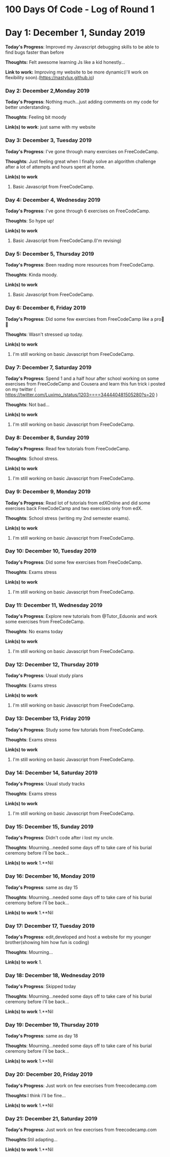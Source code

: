 # 100 Days Of Code - Log of Round 1

# Day 1: December 1, Sunday 2019

**Today's Progress**: Improved my Javascript debugging skills to be able to find bugs faster than before

**Thoughts:** Felt awesome learning Js like a kid honestly...

**Link to work:** Improving my website to be more dynamic(i'll work on flexibility soon).(https://nastylux.github.io)

### Day 2: December 2,Monday 2019

**Today's Progress**: Nothing much...just adding comments on my code for better understanding.

**Thoughts**: Feeling bit moody

**Link(s) to work**: just same with my website


### Day 3: December 3, Tuesday 2019

**Today's Progress**: I've gone through many exercises on FreeCodeCamp.

**Thoughts**: Just feeling great when I finally solve an algorithm challenge after a lot of attempts and hours spent at home.

**Link(s) to work**
1. Basic Javascript from FreeCodeCamp.


### Day 4: December 4, Wednesday 2019

**Today's Progress**: I've gone through 6 exercises on FreeCodeCamp.

**Thoughts**: So hype up!

**Link(s) to work**
1. Basic Javascript from FreeCodeCamp.(I'm revising)


### Day 5: December 5, Thursday 2019

**Today's Progress**: Been reading more resources from FreeCodeCamp.

**Thoughts**: Kinda moody.

**Link(s) to work**
1. Basic Javascript from FreeCodeCamp.


### Day 6: December 6, Friday 2019

**Today's Progress**: Did some few exercises from FreeCodeCamp like a pro🙌🎶

**Thoughts**: Wasn't stressed up today.

**Link(s) to work**
1. I'm still working on basic Javascript from FreeCodeCamp.


### Day 7: December 7, Saturday 2019

**Today's Progress**: Spend 1 and a half hour after school working on some exercises from FreeCodeCamp and Cousera and learn this fun trick i posted on my twitter ( https://twitter.com/Luximo_/status/1203====344440481505280?s=20 )

**Thoughts**: Not bad...

**Link(s) to work**
1. I'm still working on basic Javascript from FreeCodeCamp.


### Day 8: December 8, Sunday 2019

**Today's Progress**: Read few tutorials from FreeCodeCamp.

**Thoughts**: School stress.

**Link(s) to work**
1. I'm still working on basic Javascript from FreeCodeCamp.


### Day 9: December 9, Monday 2019

**Today's Progress**: Read lot of tutorials from edXOnline and did some exercises back FreeCodeCamp and two exercises only from edX.

**Thoughts**: School stress (writing my 2nd semester exams).

**Link(s) to work**
1. I'm still working on basic Javascript from FreeCodeCamp.


### Day 10: December 10, Tuesday 2019

**Today's Progress**: Did some few exercises from FreeCodeCamp.

**Thoughts**: Exams stress

**Link(s) to work**
1. I'm still working on basic Javascript from FreeCodeCamp.

### Day 11: December 11, Wednesday 2019

**Today's Progress**: Explore new tutorials from @Tutor_Eduonix and work some exercises from FreeCodeCamp.

**Thoughts**: No exams today

**Link(s) to work**
1. I'm still working on basic Javascript from FreeCodeCamp.

### Day 12: December 12, Thursday 2019

**Today's Progress**: Usual study plans 

**Thoughts**: Exams stress

**Link(s) to work**
1. I'm still working on basic Javascript from FreeCodeCamp.

### Day 13: December 13, Friday 2019

**Today's Progress**: Study some few tutorials from FreeCodeCamp.

**Thoughts**: Exams stress

**Link(s) to work**
1. I'm still working on basic Javascript from FreeCodeCamp.

### Day 14: December 14, Saturday 2019

**Today's Progress**: Usual study tracks

**Thoughts**: Exams stress

**Link(s) to work**
1. I'm still working on basic Javascript from FreeCodeCamp.

### Day 15: December 15, Sunday 2019

**Today's Progress**: Didn't code after i lost my uncle.

**Thoughts**: Mourning...needed some days off to take care of his burial ceremony before i'll be back...

**Link(s) to work**
1.**Nil

### Day 16: December 16, Monday 2019

**Today's Progress**: same as day 15

**Thoughts**: Mourning...needed some days off to take care of his burial ceremony before i'll be back...

**Link(s) to work**
1.**Nil

### Day 17: December 17, Tuesday 2019

**Today's Progress**: edit,developed and host a website for my younger brother(showing him how fun is coding)

**Thoughts**: Mourning...

**Link(s) to work**
1.

### Day 18: December 18, Wednesday 2019

**Today's Progress**: Skipped today 

**Thoughts**: Mourning...needed some days off to take care of his burial ceremony before i'll be back...

**Link(s) to work**
1.**Nil

### Day 19: December 19, Thursday 2019

**Today's Progress**: same as day 18

**Thoughts**: Mourning...needed some days off to take care of his burial ceremony before i'll be back...

**Link(s) to work**
1.**Nil

### Day 20: December 20, Friday 2019

**Today's Progress**: Just work on few execrises from freecodecamp.com

**Thoughts**:I think i'll be fine...

**Link(s) to work**
1.**Nil

### Day 21: December 21, Saturday 2019

**Today's Progress**: Just work on few execrises from freecodecamp.com

**Thoughts**:Stil adapting...

**Link(s) to work**
1.**Nil
